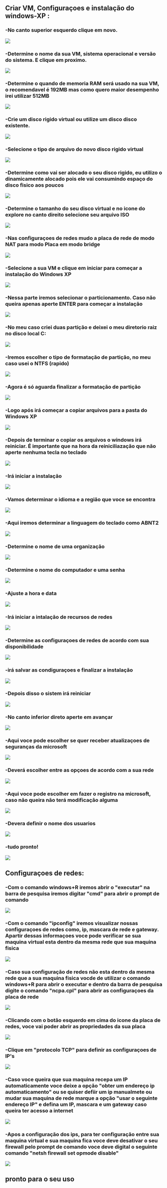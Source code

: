 ## Criar VM, Configuraçoes e instalação do windows-XP :

### -No canto superior esquerdo clique em novo.

![](https://github.com/redeslinuxcode/atividades_cisco_redes_/blob/main/windo/1-novo%20para%20criar%20vm.PNG)

### -Determine o nome da sua VM, sistema operacional e versão do sistema. E clique em proximo.

![](https://github.com/redeslinuxcode/atividades_cisco_redes_/blob/main/windo/2-determinar%20sistema%20operacional.PNG)

### -Determine o quando de memoria RAM será usado na sua VM, o recomendavel é 192MB mas como quero maior desempenho irei utilizar 512MB

![](https://github.com/redeslinuxcode/atividades_cisco_redes_/blob/main/windo/3-determinar%20o%20quanto%20de%20memoria%20ram%20ser%C3%A1%20usada.PNG)

### -Crie um disco rigido virtual ou utilize um disco disco existente.

![](https://github.com/redeslinuxcode/atividades_cisco_redes_/blob/main/windo/4-criar%20um%20disco%20rigido.PNG)

### -Selecione o tipo de arquivo do novo disco rigido virtual

![](https://github.com/redeslinuxcode/atividades_cisco_redes_/blob/main/windo/5-determinar%20o%20tipo%20de%20disco%20rigido.PNG)

### -Determine como vai ser alocado o seu disco rigido, eu utilizo o dinamicamente alocado pois ele vai consumindo espaço do disco fisico aos poucos

![](https://github.com/redeslinuxcode/atividades_cisco_redes_/blob/main/windo/6-determinar%20como%20o%20armazenamento%20do%20disco.PNG)

### -Determine o tamanho do seu disco virtual e no icone do explore no canto direito selecione seu arquivo ISO

![](https://github.com/redeslinuxcode/atividades_cisco_redes_/blob/main/windo/7-determinar%20o%20tamanho%20do%20disco%20rigido.PNG)

### -Nas configuraçoes de redes mudo a placa de rede de modo NAT para modo Placa em modo bridge

![](https://github.com/redeslinuxcode/atividades_cisco_redes_/blob/main/windo/8.1%20determinar%20placa%20de%20rede.PNG)

### -Selecione a sua VM e clique em iniciar para começar a instalação do Windows XP

![](https://github.com/redeslinuxcode/atividades_cisco_redes_/blob/main/windo/8-iniciar%20a%20maquina.PNG)

### -Nessa parte iremos selecionar o particionamento. Caso não queira apenas aperte ENTER para começar a instalação

![](https://github.com/redeslinuxcode/atividades_cisco_redes_/blob/main/windo/11-selecionar%20particionamento.PNG)

### -No meu caso criei duas partição e deixei o meu diretorio raiz no disco local C:

![](https://github.com/redeslinuxcode/atividades_cisco_redes_/blob/main/windo/12-deixa%20o%20diretorio%20raiz%20como%20local%20c.PNG)

### -Iremos escolher o tipo de formatação de partição, no meu caso usei o NTFS (rapido)

![](https://github.com/redeslinuxcode/atividades_cisco_redes_/blob/main/windo/13-formata%C3%A7%C3%A3o%20do%20particionamento.PNG)

### -Agora é só aguarda finalizar a formatação de partição

![](https://github.com/redeslinuxcode/atividades_cisco_redes_/blob/main/windo/14-formata%C3%A7%C3%A3o%20em%20andamento.PNG)

### -Logo após irá começar a copiar arquivos para a pasta do Windows XP

![](https://github.com/redeslinuxcode/atividades_cisco_redes_/blob/main/windo/15-copiando%20arquivos%20na%20pasta%20xp.PNG)

### -Depois de terminar o copiar os arquivos o windows irá reiniciar. É importante que na hora da reiniciliazação que não aperte nenhuma tecla no teclado 

![](https://github.com/redeslinuxcode/atividades_cisco_redes_/blob/main/windo/16-depois%20de%20terminar%20vai%20reiniciar.PNG)

### -Irá iniciar a instalação

![](https://github.com/redeslinuxcode/atividades_cisco_redes_/blob/main/windo/17-ir%C3%A1%20iniciar%20a%20instala%C3%A7%C3%A3o.PNG)

### -Vamos determinar o idioma e a região que voce se encontra

![](https://github.com/redeslinuxcode/atividades_cisco_redes_/blob/main/windo/18-ao%20terminar%20configura%C3%A7%C3%A3o%20de%20idioma%20e%20do%20teclado.PNG)

### -Aqui iremos determinar a linguagem do teclado como ABNT2

![](https://github.com/redeslinuxcode/atividades_cisco_redes_/blob/main/windo/19-configurar%20teclado%20para%20abnt2.PNG)

### -Determine o nome de uma organização

![](https://github.com/redeslinuxcode/atividades_cisco_redes_/blob/main/windo/20-adicionar%20nome%20de%20uma%20organiza%C3%A7%C3%A3o.PNG)

### -Determine o nome do computador e uma senha

![](https://github.com/redeslinuxcode/atividades_cisco_redes_/blob/main/windo/21-adicionar%20nome%20do%20computador%20e%20senha.PNG)

### -Ajuste a hora e data 

![](https://github.com/redeslinuxcode/atividades_cisco_redes_/blob/main/windo/22-configurar%20data%20e%20hora.PNG)

### -Irá iniciar a intalação de recursos de redes

![](https://github.com/redeslinuxcode/atividades_cisco_redes_/blob/main/windo/23-instala%C3%A7%C3%A3o%20do%20recursos%20de%20redes.PNG)

### -Determine as configuraçoes de redes de acordo com sua disponibilidade

![](https://github.com/redeslinuxcode/atividades_cisco_redes_/blob/main/windo/24-configura%C3%A7%C3%A3o%20de%20redes.PNG)

### -irá salvar as condiguraçoes e finalizar a instalação

![](https://github.com/redeslinuxcode/atividades_cisco_redes_/blob/main/windo/25-finaliza%C3%A7%C3%A3o%20da%20instala%C3%A7%C3%A3o.PNG)

### -Depois disso o sistem irá reiniciar

![](https://github.com/redeslinuxcode/atividades_cisco_redes_/blob/main/windo/26-reiniciara.PNG)

### -No canto inferior direto aperte em avançar

![](https://github.com/redeslinuxcode/atividades_cisco_redes_/blob/main/windo/27-clique%20em%20avan%C3%A7ar.PNG)

### -Aqui voce pode escolher se quer receber atualizaçoes de seguranças da microsoft

![](https://github.com/redeslinuxcode/atividades_cisco_redes_/blob/main/windo/28-ajustes%20de%20prote%C3%A7%C3%A3o%20para%20receber%20atu.PNG)

### -Deverá escolher entre as opçoes de acordo com a sua rede

![](https://github.com/redeslinuxcode/atividades_cisco_redes_/blob/main/windo/30-configuta%C3%A7oes%20de%20redes.PNG)

### -Aqui voce pode escolher em fazer o registro na microsoft, caso não queira não terá modificação alguma

![](https://github.com/redeslinuxcode/atividades_cisco_redes_/blob/main/windo/31-registro%20na%20microsoft.PNG)

### -Devera definir o nome dos usuarios

![](https://github.com/redeslinuxcode/atividades_cisco_redes_/blob/main/windo/32-nome%20de%20usuario.PNG)

### -tudo pronto!

![](https://github.com/redeslinuxcode/atividades_cisco_redes_/blob/main/windo/33-tudo%20pronto.PNG)

## Configuraçoes de redes:

### -Com o comando windows+R iremos abrir o "executar" na barra de pesquisa iremos digitar "cmd" para abrir o prompt de comando

![](https://github.com/redeslinuxcode/atividades_cisco_redes_/blob/main/windo/34.1%20win%2Br%20cmd.PNG)

### -Com o comando "ipconfig" iremos visualizar nossas configuraçoes de redes como, ip, mascara de rede e gateway. Apartir dessas informaçoes voce pode verificar se sua maquina virtual esta dentro da mesma rede que sua maquina fisica

![](https://github.com/redeslinuxcode/atividades_cisco_redes_/blob/main/windo/34.2%20verificar%20configura%C3%A7oes%20de%20redes.PNG)

### -Caso sua configuração de redes não esta dentro da mesma rede que a sua maquina fisica vocde de utilizar o comando windows+R para abrir o executar e dentro da barra de pesquisa digite o comando "ncpa.cpl" para abrir as configuraçoes da placa de rede

![](https://github.com/redeslinuxcode/atividades_cisco_redes_/blob/main/windo/34-win%2Br%20%2Bncpl.ncp%20iniciar%20configura%C3%A7oes%20de%20redes.PNG)

### -Clicando com o botão esquerdo em cima do icone da placa de redes, voce vai poder abrir as propriedades da sua placa

![](https://github.com/redeslinuxcode/atividades_cisco_redes_/blob/main/windo/35-bot%C3%A3o%20esquerdo%20propriedades.PNG)

### -Clique em "protocolo TCP" para definir as configuraçoes de IP's

![](https://github.com/redeslinuxcode/atividades_cisco_redes_/blob/main/windo/35-bot%C3%A3o%20esquerdo%20propriedades.PNG)

### -Caso voce queira que sua maquina recepa um IP automaticamente voce deixe a opção "obter um endereço ip automaticamento" ou se quiser defiir um ip manualmete ou mudar sua maquina de rede marque a opção "usar o seguinte endereço IP" e defina um IP, mascara e um gateway caso queira ter acesso a internet

![](https://github.com/redeslinuxcode/atividades_cisco_redes_/blob/main/windo/37-coloque%20seu%20pc%20na%20mesma%20rede%20que%20seu%20computador.PNG)

### -Apos a configuração dos ips, para ter configuração entre sua maquina virtual e sua maquina fica voce deve desativar o seu firewall pelo prompt de comando voce deve digital o seguinte comando "netsh firewall set opmode disable"

![](https://github.com/redeslinuxcode/atividades_cisco_redes_/blob/main/windo/desativar%20firewall.PNG)

## pronto para o seu uso






